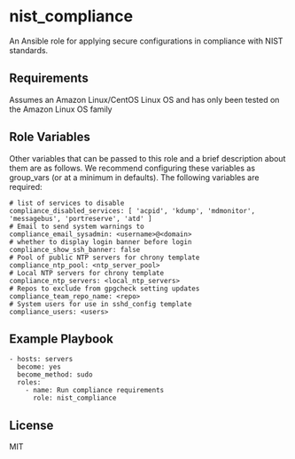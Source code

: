 nist_compliance
========

An Ansible role for applying secure configurations in compliance with NIST standards.

Requirements
------------

Assumes an Amazon Linux/CentOS Linux OS and has only been tested on the Amazon Linux OS family

Role Variables
--------------

Other variables that can be passed to this role and a brief description about them are as follows. 
We recommend configuring these variables as group_vars (or at a minimum in defaults).
The following variables are required:

    # list of services to disable
    compliance_disabled_services: [ 'acpid', 'kdump', 'mdmonitor', 'messagebus', 'portreserve', 'atd' ]
    # Email to send system warnings to
    compliance_email_sysadmin: <username>@<domain>
    # whether to display login banner before login
    compliance_show_ssh_banner: false
    # Pool of public NTP servers for chrony template
    compliance_ntp_pool: <ntp_server_pool>
    # Local NTP servers for chrony template
    compliance_ntp_servers: <local_ntp_servers>
    # Repos to exclude from gpgcheck setting updates
    compliance_team_repo_name: <repo>
    # System users for use in sshd_config template
    compliance_users: <users>

Example Playbook
----------------

    - hosts: servers
      become: yes
      become_method: sudo
      roles:
        - name: Run compliance requirements
          role: nist_compliance

License
-------

MIT

